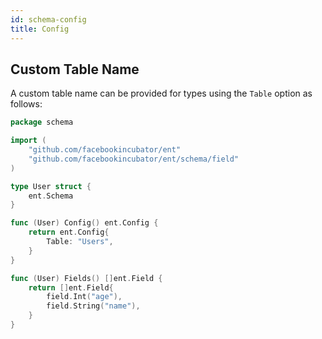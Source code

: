 ```yaml
---
id: schema-config
title: Config
---
```


## Custom Table Name

A custom table name can be provided for types using the `Table` option as follows:

```go
package schema

import (
	"github.com/facebookincubator/ent"
	"github.com/facebookincubator/ent/schema/field"
)

type User struct {
	ent.Schema
}

func (User) Config() ent.Config {
	return ent.Config{
		Table: "Users",
	}
}

func (User) Fields() []ent.Field {
	return []ent.Field{
		field.Int("age"),
		field.String("name"),
	}
}
```  
